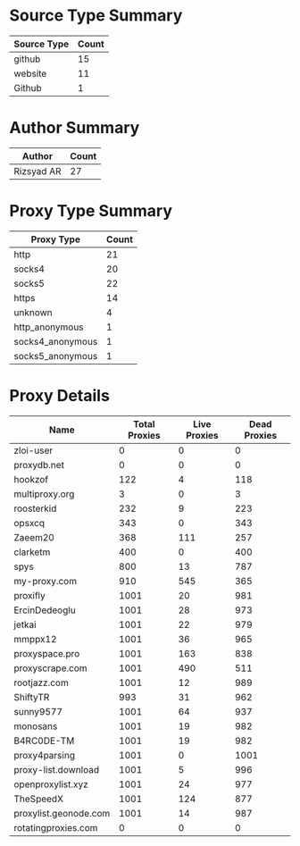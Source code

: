 # Source Type Summary

| Source Type | Count |
|-------------|-------|
| github | 15 |
| website | 11 |
| Github | 1 |


# Author Summary

| Author | Count |
|--------|-------|
| Rizsyad AR | 27 |


# Proxy Type Summary

| Proxy Type | Count |
|------------|-------|
| http | 21 |
| socks4 | 20 |
| socks5 | 22 |
| https | 14 |
| unknown | 4 |
| http_anonymous | 1 |
| socks4_anonymous | 1 |
| socks5_anonymous | 1 |


# Proxy Details

| Name | Total Proxies | Live Proxies | Dead Proxies |
|------|---------------|--------------|---------------|
| zloi-user | 0 | 0 | 0 |
| proxydb.net | 0 | 0 | 0 |
| hookzof | 122 | 4 | 118 |
| multiproxy.org | 3 | 0 | 3 |
| roosterkid | 232 | 9 | 223 |
| opsxcq | 343 | 0 | 343 |
| Zaeem20 | 368 | 111 | 257 |
| clarketm | 400 | 0 | 400 |
| spys | 800 | 13 | 787 |
| my-proxy.com | 910 | 545 | 365 |
| proxifly | 1001 | 20 | 981 |
| ErcinDedeoglu | 1001 | 28 | 973 |
| jetkai | 1001 | 22 | 979 |
| mmppx12 | 1001 | 36 | 965 |
| proxyspace.pro | 1001 | 163 | 838 |
| proxyscrape.com | 1001 | 490 | 511 |
| rootjazz.com | 1001 | 12 | 989 |
| ShiftyTR | 993 | 31 | 962 |
| sunny9577 | 1001 | 64 | 937 |
| monosans | 1001 | 19 | 982 |
| B4RC0DE-TM | 1001 | 19 | 982 |
| proxy4parsing | 1001 | 0 | 1001 |
| proxy-list.download | 1001 | 5 | 996 |
| openproxylist.xyz | 1001 | 24 | 977 |
| TheSpeedX | 1001 | 124 | 877 |
| proxylist.geonode.com | 1001 | 14 | 987 |
| rotatingproxies.com | 0 | 0 | 0 |
